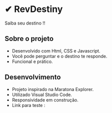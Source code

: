 # ✔ RevDestiny #

Saiba seu destino !!

##  Sobre o projeto ##
- Desenvolvido com Html, CSS e Javascript.
- Você pode perguntar e o destino te responde. 
- Funcional e prático.

## Desenvolvimento ##
- Projeto inspirado na Maratona Explorer.
- Utilizado Visual Studio Code.
- Responsividade em construção.
- Link para teste : 
